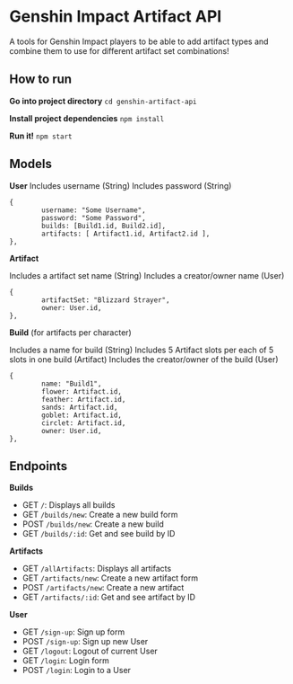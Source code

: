 # Genshin Impact Artifact API

A tools for Genshin Impact players to be able to add artifact types and combine them to use for different artifact set combinations!

## How to run

**Go into project directory**
```cd genshin-artifact-api```

**Install project dependencies**
```npm install```

**Run it!**
```npm start```

## Models

**User**
Includes username (String)
Includes password (String)

```
{
		username: "Some Username",
		password: "Some Password",
		builds: [Build1.id, Build2.id],
		artifacts: [ Artifact1.id, Artifact2.id ],
},
```

**Artifact**

Includes a artifact set name (String)
Includes a creator/owner name (User)
```
{
		artifactSet: "Blizzard Strayer",
		owner: User.id,
},
```
**Build** (for artifacts per character)

Includes a name for build (String)
Includes 5 Artifact slots per each of 5 slots in one build (Artifact)
Includes the creator/owner of the build (User)
```
{
		name: "Build1",
		flower: Artifact.id,
		feather: Artifact.id,
		sands: Artifact.id,
		goblet: Artifact.id,
		circlet: Artifact.id,
		owner: User.id,
},
```

## Endpoints

**Builds**
* GET ```/```: Displays all builds
* GET ```/builds/new```: Create a new build form
* POST ```/builds/new```: Create a new build
* GET ```/builds/:id```: Get and see build by ID

**Artifacts**
* GET ```/allArtifacts```: Displays all artifacts
* GET ```/artifacts/new```: Create a new artifact form
* POST ```/artifacts/new```: Create a new artifact
* GET ```/artifacts/:id```: Get and see artifact by ID

**User**
* GET ```/sign-up```: Sign up form
* POST ```/sign-up```: Sign up new User
* GET ```/logout```: Logout of current User
* GET ```/login```: Login form
* POST ```/login```: Login to a User


